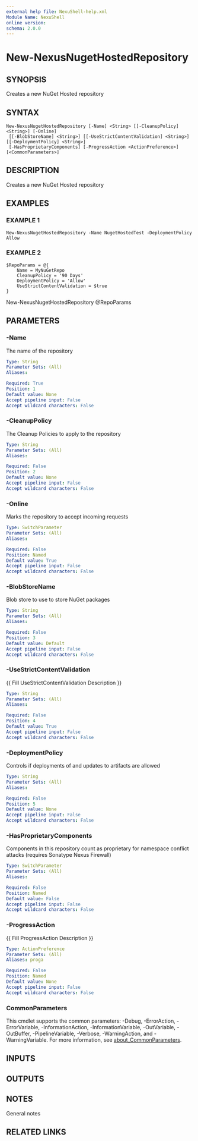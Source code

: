 ```yaml
---
external help file: NexuShell-help.xml
Module Name: NexuShell
online version:
schema: 2.0.0
---
```


# New-NexusNugetHostedRepository

## SYNOPSIS
Creates a new NuGet Hosted repository

## SYNTAX

```
New-NexusNugetHostedRepository [-Name] <String> [[-CleanupPolicy] <String>] [-Online]
 [[-BlobStoreName] <String>] [[-UseStrictContentValidation] <String>] [[-DeploymentPolicy] <String>]
 [-HasProprietaryComponents] [-ProgressAction <ActionPreference>] [<CommonParameters>]
```

## DESCRIPTION
Creates a new NuGet Hosted repository

## EXAMPLES

### EXAMPLE 1
```
New-NexusNugetHostedRepository -Name NugetHostedTest -DeploymentPolicy Allow
```

### EXAMPLE 2
```
$RepoParams = @{
    Name = MyNuGetRepo
    CleanupPolicy = '90 Days'
    DeploymentPolicy = 'Allow'
    UseStrictContentValidation = $true
}
```

New-NexusNugetHostedRepository @RepoParams

## PARAMETERS

### -Name
The name of the repository

```yaml
Type: String
Parameter Sets: (All)
Aliases:

Required: True
Position: 1
Default value: None
Accept pipeline input: False
Accept wildcard characters: False
```

### -CleanupPolicy
The Cleanup Policies to apply to the repository

```yaml
Type: String
Parameter Sets: (All)
Aliases:

Required: False
Position: 2
Default value: None
Accept pipeline input: False
Accept wildcard characters: False
```

### -Online
Marks the repository to accept incoming requests

```yaml
Type: SwitchParameter
Parameter Sets: (All)
Aliases:

Required: False
Position: Named
Default value: True
Accept pipeline input: False
Accept wildcard characters: False
```

### -BlobStoreName
Blob store to use to store NuGet packages

```yaml
Type: String
Parameter Sets: (All)
Aliases:

Required: False
Position: 3
Default value: Default
Accept pipeline input: False
Accept wildcard characters: False
```

### -UseStrictContentValidation
{{ Fill UseStrictContentValidation Description }}

```yaml
Type: String
Parameter Sets: (All)
Aliases:

Required: False
Position: 4
Default value: True
Accept pipeline input: False
Accept wildcard characters: False
```

### -DeploymentPolicy
Controls if deployments of and updates to artifacts are allowed

```yaml
Type: String
Parameter Sets: (All)
Aliases:

Required: False
Position: 5
Default value: None
Accept pipeline input: False
Accept wildcard characters: False
```

### -HasProprietaryComponents
Components in this repository count as proprietary for namespace conflict attacks (requires Sonatype Nexus Firewall)

```yaml
Type: SwitchParameter
Parameter Sets: (All)
Aliases:

Required: False
Position: Named
Default value: False
Accept pipeline input: False
Accept wildcard characters: False
```

### -ProgressAction
{{ Fill ProgressAction Description }}

```yaml
Type: ActionPreference
Parameter Sets: (All)
Aliases: proga

Required: False
Position: Named
Default value: None
Accept pipeline input: False
Accept wildcard characters: False
```

### CommonParameters
This cmdlet supports the common parameters: -Debug, -ErrorAction, -ErrorVariable, -InformationAction, -InformationVariable, -OutVariable, -OutBuffer, -PipelineVariable, -Verbose, -WarningAction, and -WarningVariable. For more information, see [about_CommonParameters](http://go.microsoft.com/fwlink/?LinkID=113216).

## INPUTS

## OUTPUTS

## NOTES
General notes

## RELATED LINKS
